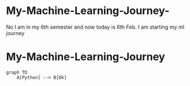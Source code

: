 # My-Machine-Learning-Journey-
No I am in my 6th semester and now today is 6th Feb. I am starting my ml journey
# My-Machine-Learning-Journey

```mermaid
graph TD
    A[Python] --> B[Dk]
